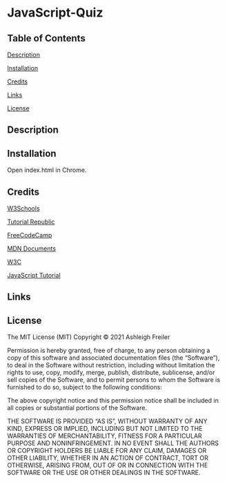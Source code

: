 # JavaScript-Quiz

## Table of Contents

[Description](#description)

[Installation](#installation)

[Credits](#credits)

[Links](#links)

[License](#license)

## Description

## Installation

Open index.html in Chrome.

## Credits

[W3Schools](https://www.w3schools.com)

[Tutorial Republic](https://www.tutorialrepublic.com)

[FreeCodeCamp](https://www.freecodecamp.org/)

[MDN Documents](https://developer.mozilla.org/en-US/docs/Learn)

[W3C](https://www.w3.org/)

[JavaScript Tutorial](https://javascripttutorial.net/)

## Links

## License

The MIT License (MIT) Copyright © 2021 Ashleigh Freiler

Permission is hereby granted, free of charge, to any person obtaining a copy of this software and associated documentation files (the “Software”), to deal in the Software without restriction, including without limitation the rights to use, copy, modify, merge, publish, distribute, sublicense, and/or sell copies of the Software, and to permit persons to whom the Software is furnished to do so, subject to the following conditions:

The above copyright notice and this permission notice shall be included in all copies or substantial portions of the Software.

THE SOFTWARE IS PROVIDED “AS IS”, WITHOUT WARRANTY OF ANY KIND, EXPRESS OR IMPLIED, INCLUDING BUT NOT LIMITED TO THE WARRANTIES OF MERCHANTABILITY, FITNESS FOR A PARTICULAR PURPOSE AND NONINFRINGEMENT. IN NO EVENT SHALL THE AUTHORS OR COPYRIGHT HOLDERS BE LIABLE FOR ANY CLAIM, DAMAGES OR OTHER LIABILITY, WHETHER IN AN ACTION OF CONTRACT, TORT OR OTHERWISE, ARISING FROM, OUT OF OR IN CONNECTION WITH THE SOFTWARE OR THE USE OR OTHER DEALINGS IN THE SOFTWARE.